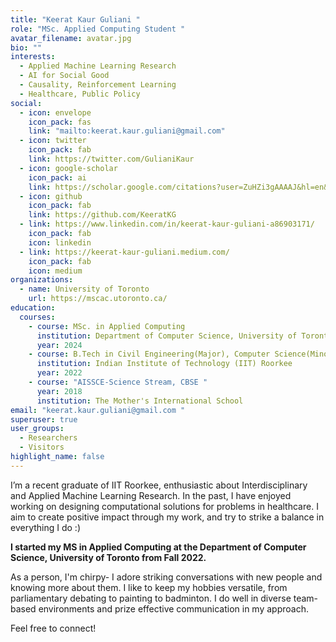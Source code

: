 ```yaml
---
title: "Keerat Kaur Guliani "
role: "MSc. Applied Computing Student "
avatar_filename: avatar.jpg
bio: ""
interests:
  - Applied Machine Learning Research
  - AI for Social Good
  - Causality, Reinforcement Learning
  - Healthcare, Public Policy
social:
  - icon: envelope
    icon_pack: fas
    link: "mailto:keerat.kaur.guliani@gmail.com"
  - icon: twitter
    icon_pack: fab
    link: https://twitter.com/GulianiKaur
  - icon: google-scholar
    icon_pack: ai
    link: https://scholar.google.com/citations?user=ZuHZi3gAAAAJ&hl=en&authuser=1&oi=ao
  - icon: github
    icon_pack: fab
    link: https://github.com/KeeratKG
  - link: https://www.linkedin.com/in/keerat-kaur-guliani-a86903171/
    icon_pack: fab
    icon: linkedin
  - link: https://keerat-kaur-guliani.medium.com/
    icon_pack: fab
    icon: medium
organizations:
  - name: University of Toronto
    url: https://mscac.utoronto.ca/
education:
  courses:
    - course: MSc. in Applied Computing 
      institution: Department of Computer Science, University of Toronto
      year: 2024
    - course: B.Tech in Civil Engineering(Major), Computer Science(Minor)
      institution: Indian Institute of Technology (IIT) Roorkee
      year: 2022
    - course: "AISSCE-Science Stream, CBSE "
      year: 2018
      institution: The Mother's International School
email: "keerat.kaur.guliani@gmail.com "
superuser: true
user_groups:
  - Researchers
  - Visitors
highlight_name: false
---
```

I’m a recent graduate of IIT Roorkee, enthusiastic about Interdisciplinary and Applied Machine Learning Research.  In the past, I have enjoyed working on designing computational solutions for problems in healthcare. I aim to create positive impact through my work, and try to strike a balance in everything I do :)

**I started my MS in Applied Computing at the Department of Computer Science, University of Toronto from Fall 2022.**

As a person, I'm chirpy- I adore striking conversations with new people and knowing more about them. I like to keep my hobbies versatile, from parliamentary debating to painting to badminton. I do well in diverse team-based environments and prize effective communication in my approach.

Feel free to connect!

